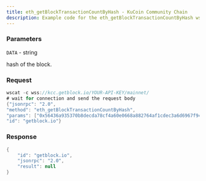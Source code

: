 ```yaml
---
title: eth_getBlockTransactionCountByHash - KuCoin Community Chain
description: Example code for the eth_getBlockTransactionCountByHash ws method. Сomplete guide on how to use eth_getBlockTransactionCountByHash ws in GetBlock.io Web3 documentation.
---
```


### Parameters


`DATA` - string

hash of the block.

### Request

``` java
wscat -c wss://kcc.getblock.io/YOUR-API-KEY/mainnet/ 
# wait for connection and send the request body 
{"jsonrpc": "2.0",
"method": "eth_getBlockTransactionCountByHash",
"params": ["0x56436a935370b8decda78cf4a60e0668a882764af1cdec3a6d6967f944f4dace"],
"id": "getblock.io"}
```

###  Response

``` java
{
    "id": "getblock.io",
    "jsonrpc": "2.0",
    "result": null
}
```

